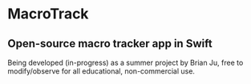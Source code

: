 # MacroTrack

## Open-source macro tracker app in Swift

Being developed (in-progress) as a summer project by Brian Ju, free to modify/observe for all educational, non-commercial use. 
